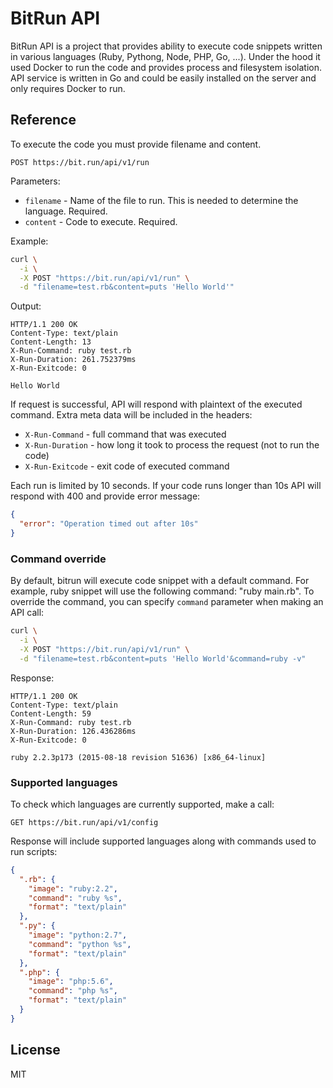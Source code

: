 # BitRun API

BitRun API is a project that provides ability to execute code snippets
written in various languages (Ruby, Pythong, Node, PHP, Go, ...). Under the hood
it used Docker to run the code and provides process and filesystem isolation. API
service is written in Go and could be easily installed on the server and only 
requires Docker to run.

## Reference

To execute the code you must provide filename and content. 

```
POST https://bit.run/api/v1/run
```

Parameters:

- `filename` - Name of the file to run. This is needed to determine the language. Required.
- `content` - Code to execute. Required.

Example:

```bash
curl \
  -i \
  -X POST "https://bit.run/api/v1/run" \
  -d "filename=test.rb&content=puts 'Hello World'"
```

Output:

```
HTTP/1.1 200 OK
Content-Type: text/plain
Content-Length: 13
X-Run-Command: ruby test.rb
X-Run-Duration: 261.752379ms
X-Run-Exitcode: 0

Hello World
```

If request is successful, API will respond with plaintext of the executed command.
Extra meta data will be included in the headers:

- `X-Run-Command`  - full command that was executed
- `X-Run-Duration` - how long it took to process the request (not to run the code)
- `X-Run-Exitcode` - exit code of executed command

Each run is limited by 10 seconds. If your code runs longer than 10s API will
respond with 400 and provide error message:

```json
{
  "error": "Operation timed out after 10s"
}
```

### Command override

By default, bitrun will execute code snippet with a default command. For example,
ruby snippet will use the following command: "ruby main.rb". To override the command,
you can specify `command` parameter when making an API call:

```bash
curl \
  -i \
  -X POST "https://bit.run/api/v1/run" \
  -d "filename=test.rb&content=puts 'Hello World'&command=ruby -v"
```

Response:

```
HTTP/1.1 200 OK
Content-Type: text/plain
Content-Length: 59
X-Run-Command: ruby test.rb
X-Run-Duration: 126.436286ms
X-Run-Exitcode: 0

ruby 2.2.3p173 (2015-08-18 revision 51636) [x86_64-linux]
```

### Supported languages

To check which languages are currently supported, make a call:

```
GET https://bit.run/api/v1/config
```

Response will include supported languages along with commands used to run scripts:

```json
{
  ".rb": {
    "image": "ruby:2.2",
    "command": "ruby %s",
    "format": "text/plain"
  },
  ".py": {
    "image": "python:2.7",
    "command": "python %s",
    "format": "text/plain"
  },
  ".php": {
    "image": "php:5.6",
    "command": "php %s",
    "format": "text/plain"
  }
}
```

## License

MIT